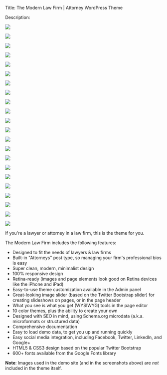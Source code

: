 
Title:
The Modern Law Firm | Attorney WordPress Theme


Description:

![](http://divorcelawkansascity.com/img/modern-law-firm-description/header.png)

![](http://divorcelawkansascity.com/img/modern-law-firm-description/hr.png)

![](http://divorcelawkansascity.com/img/modern-law-firm-description/responsive.png)

![](http://divorcelawkansascity.com/img/modern-law-firm-description/hr.png)

![](http://divorcelawkansascity.com/img/modern-law-firm-description/retina.png)

![](http://divorcelawkansascity.com/img/modern-law-firm-description/hr.png)

![](http://divorcelawkansascity.com/img/modern-law-firm-description/customization.png)

![](http://divorcelawkansascity.com/img/modern-law-firm-description/hr.png)

![](http://divorcelawkansascity.com/img/modern-law-firm-description/slider.png)

![](http://divorcelawkansascity.com/img/modern-law-firm-description/hr.png)

![](http://divorcelawkansascity.com/img/modern-law-firm-description/wysiwyg.png)

![](http://divorcelawkansascity.com/img/modern-law-firm-description/hr.png)

![](http://divorcelawkansascity.com/img/modern-law-firm-description/color.png)

![](http://divorcelawkansascity.com/img/modern-law-firm-description/hr.png)

![](http://divorcelawkansascity.com/img/modern-law-firm-description/seo.png)

![](http://divorcelawkansascity.com/img/modern-law-firm-description/hr.png)

![](http://divorcelawkansascity.com/img/modern-law-firm-description/docs.png)

![](http://divorcelawkansascity.com/img/modern-law-firm-description/hr.png)

![](http://divorcelawkansascity.com/img/modern-law-firm-description/social.png)

![](http://divorcelawkansascity.com/img/modern-law-firm-description/hr.png)

![](http://divorcelawkansascity.com/img/modern-law-firm-description/bootstrap.png)

![](http://divorcelawkansascity.com/img/modern-law-firm-description/hr.png)


If you're a lawyer or attorney in a law firm, this is the theme for you.

The Modern Law Firm includes the following features:

- Designed to fit the needs of lawyers & law firms
- Built-in "Attorneys" post type, so managing your firm's professional bios is easy
- Super clean, modern, minimalist design
- 100% responsive design
- Retina-ready (images and page elements look good on Retina devices like the iPhone and iPad)
- Easy-to-use theme customization available in the Admin panel
- Great-looking image slider (based on the Twitter Bootstrap slider) for creating slideshows on pages, or in the page header
- What you see is what you get (WYSIWYG) tools in the page editor
- 10 color themes, plus the ability to create your own
- Designed with SEO in mind, using Schema.org microdata (a.k.a. microformats or structured data)
- Comprehensive documentation
- Easy to load demo data, to get you up and running quickly
- Easy social media integration, including Facebook, Twitter, LinkedIn, and Google+
- HTML5 & CSS3 design based on the popular Twitter Bootstrap
- 600+ fonts available from the Google Fonts library

**Note**: Images used in the demo site (and in the screenshots above) are *not* included in the theme itself.



















